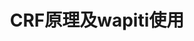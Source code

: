 ---
layout: post
title: CRF原理及wapiti使用
description: 介绍条件岁机场理论，和基于crf的开源项目wapiti
tags: [条件随机场，wapiti]
image:
  background: triangular.png
comments: true
share: true
---